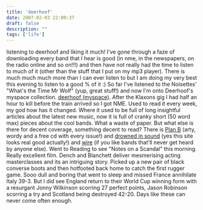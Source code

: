 ```yaml
---
title: 'deerhoof'
date: 2007-02-03 22:00:37
draft: false
description: ""
tags: ['life']
---
```


listening to deerhoof and liking it much! I've gone through a faze of downloading every band that I hear is good (in nme, in the newspapers, on the radio online and so on!!!) and then have not really had the time to listen to much of it (other than the stuff that I put on my mp3 player). There is much much much more than I can ever listen to but I am doing my very best this evening to listen to a good % of it :) So far I've listened to the Noisettes' "What's the Time Mr Wolf" (yup, great stuff!) and now I'm onto Deerhoof's myspace collection. [deerhoof (myspace)](http://myspace.com/deerhoof). After the Klaxons gig I had half an hour to kill before the train arrived so I got NME. Used to read it every week, my god how has it changed. Where it used to be full of long insightful articles about the latest new music, now it is full of cranky short (50 word max) pieces about the cool bands. What a waste of paper. But what else is there for decent coverage, something decent to read? There is [Plan B](http://www.planbmag.com) (arty, wordy and a free cd with every issue!) and [drowned in sound](http://drownedinsound.com/) (yes this site looks real good actually!) and [wire](http://www.thewire.co.uk/) (if you like bands that'll never get heard by anyone else). Went to Reading to see "Notes on a Scandal" this morning. Really excellent film. Dench and Blanchett deliver mesmerising acting masterclasses and its an intriguing story. Picked up a new pair of black converse boots and then hotfooted back home to catch the first rugger game. Sooo dull and boring that went to sleep and missed France annihilate Italy 39-3. But I did see England return to their World Cup winning form with a resurgant Jonny Wilkinson scorring 27 perfect points, Jason Robinson scorring a try and Scotland being destroyed 42-20. Days like these can never come often enough.